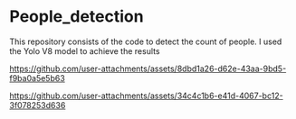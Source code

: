 # People_detection
This repository consists of the code to detect the count of people. I used the Yolo V8 model to achieve the results




https://github.com/user-attachments/assets/8dbd1a26-d62e-43aa-9bd5-f9ba0a5e5b63



https://github.com/user-attachments/assets/34c4c1b6-e41d-4067-bc12-3f078253d636


